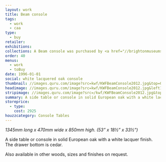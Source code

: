 ```yaml
---
layout: work
title: Beam console
tags:
  - work
  - caa
type:
  - buy
retailer:
exhibitions:
collections: A Beam console was purchased by <a href="//brightonmuseums.org.uk/hove" alt="Hove Museum and Art Gallery">Hove Museum and Art Gallery</a> for the South East Art & Craft collection.
order: 40
menus:
  - work
  - toBuy
date: 1996-01-01
social: white lacquered oak console
thumbnail: //images.quru.com/image?src=kwf/KWFBeamConsole2012.jpg&top=0.05&width=175&height=175&right=0.97&fill=auto
headimage: //images.quru.com/image?src=kwf/KWFBeamConsole2012.jpg&left10&right=0.9&top=0.15&bottom=0.9
stripimage: //images.quru.com/image?src=/kwf/KWFBeamConsole2012.jpg&top=0.18438&bottom=0.525&left=0.03822&right=0.94268
summary: A side table or console in solid European oak with a white lacquer finish. The drawer bottom is cedar.
storeprice: 
  - type: 
    cost: 2925
houzzcategory: Console Tables
---
```

_1345mm long x 470mm wide x 850mm high. (53” x 18&frac12;” x 33&frac12;”)_

A side table or console in solid European oak with a white lacquer finish. The drawer bottom is cedar.

Also available in other woods, sizes and finishes on request.
